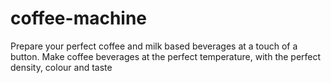 # coffee-machine
Prepare your perfect coffee and milk based beverages at a touch of a button. Make coffee beverages at the perfect temperature, with the perfect density, colour and taste
